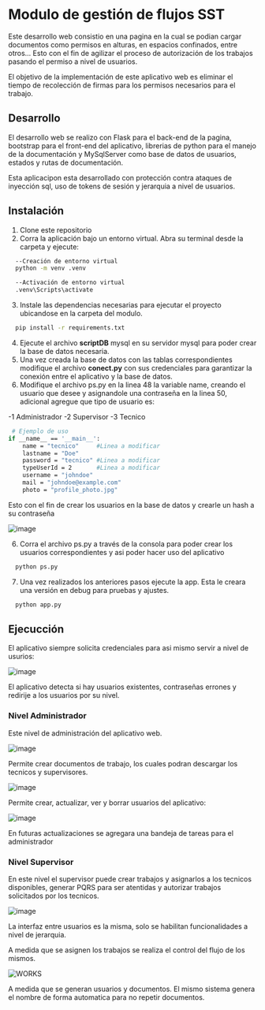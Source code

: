 # Modulo de gestión de flujos SST

Este desarrollo web consistio en una pagina en la cual se podian cargar documentos como permisos en alturas, en espacios confinados, entre otros... Esto con el fin de agilizar el proceso de autorización de los trabajos pasando el permiso a nivel de usuarios. 

El objetivo de la implementación de este aplicativo web es eliminar el tiempo de recolección de firmas para los permisos necesarios para el trabajo. 


## Desarrollo 
El desarrollo web se realizo con Flask para el back-end de la pagina, bootstrap para el front-end del aplicativo, librerias de python para el manejo de la documentación y MySqlServer como base de datos de usuarios, estados y rutas de documentación.

Esta aplicacipon esta desarrollado con protección contra ataques de inyección sql, uso de tokens de sesión y jerarquia a nivel de usuarios. 

## Instalación 

1) Clone este repositorio
2) Corra la aplicación bajo un entorno virtual. Abra su terminal desde la carpeta y ejecute:
```bash
  --Creación de entorno virtual
  python -m venv .venv

  --Activación de entorno virtual
  .venv\Scripts\activate
```
3) Instale las dependencias necesarias para ejecutar el proyecto ubicandose en la carpeta del modulo.

```bash
  pip install -r requirements.txt
```
4) Ejecute el archivo **scriptDB** mysql en su servidor mysql para poder crear la base de datos necesaria.
5) Una vez creada la base de datos con las tablas correspondientes modifique el archivo **conect.py** con sus credenciales para garantizar la conexión entre el aplicativo y la base de datos.
5) Modifique el archivo ps.py en la linea 48 la variable name, creando el usuario que desee y asignandole una contraseña en la linea 50, adicional agregue que tipo de usuario es:

-1 Administrador
-2 Supervisor
-3 Tecnico

```bash
 # Ejemplo de uso
if __name__ == '__main__':
    name = "tecnico"     #Linea a modificar
    lastname = "Doe"
    password = "tecnico" #Linea a modificar
    typeUserId = 2       #Linea a modificar
    username = "johndoe"
    mail = "johndoe@example.com"
    photo = "profile_photo.jpg"
```
Esto con el fin de crear los usuarios en la base de datos y crearle un hash a su contraseña

![image](https://github.com/user-attachments/assets/70f56a12-991d-4b80-ba2d-b34a9e1d7281)

6) Corra el archivo ps.py a través de la consola para poder crear los usuarios correspondientes y asi poder hacer uso del aplicativo

```bash
  python ps.py
```

7) Una vez realizados los anteriores pasos ejecute la app. Esta le creara una versión en debug para pruebas y ajustes.

```bash
  python app.py
```

## Ejecucción 

El aplicativo siempre solicita credenciales para asi mismo servir a nivel de usurios:

![image](https://github.com/user-attachments/assets/135d26a9-f6cc-43d2-83d3-de1af6cf6b8a)

El aplicativo detecta si hay usuarios existentes, contraseñas errones y redirije a los usuarios por su nivel.

### Nivel Administrador
Este nivel de administración del aplicativo web. 

![image](https://github.com/user-attachments/assets/d4b972b3-ef97-4372-905b-4a040df3e051)

Permite crear documentos de trabajo, los cuales podran descargar los tecnicos y supervisores.

![image](https://github.com/user-attachments/assets/e0992288-83f1-4c9a-a446-0aef10daf504)

Permite crear, actualizar, ver y borrar usuarios del aplicativo:

![image](https://github.com/user-attachments/assets/3ef7092c-2db9-4421-be52-ce868bb5bd96)

En futuras actualizaciones se agregara una bandeja de tareas para el administrador

### Nivel Supervisor

En este nivel el supervisor puede crear trabajos y asignarlos a los tecnicos disponibles, generar PQRS para ser atentidas y autorizar trabajos solicitados por los tecnicos.

![image](https://github.com/user-attachments/assets/02a715b7-3545-498a-8c61-2ce1c2212e9f)

La interfaz entre usuarios es la misma, solo se habilitan funcionalidades a nivel de jerarquia.

A medida que se asignen los trabajos se realiza el control del flujo de los mismos.

![WORKS](https://github.com/user-attachments/assets/0cc7aadf-4710-4038-988c-f3a03460a347)

A medida que se generan usuarios y documentos. El mismo sistema genera el nombre de forma automatica para no repetir documentos.

